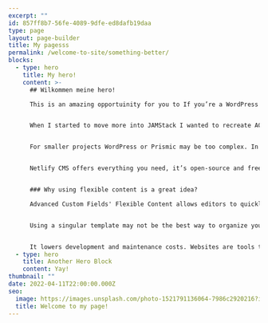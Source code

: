 ```yaml
---
excerpt: ""
id: 857ff8b7-56fe-4089-9dfe-ed8dafb19daa
type: page
layout: page-builder
title: My pagesss
permalink: /welcome-to-site/something-better/
blocks:
  - type: hero
    title: My hero!
    content: >-
      ## Wilkommen meine hero!

      This is an amazing opportuinity for you to If you’re a WordPress developer then you must have heard about a plugin called Advanced Custom Fields and a Flexible Content field that allows editors to generate new pages easily.


      When I started to move more into JAMStack I wanted to recreate ACF’s Flexible Content field in Gatsby. It's possible to use WordPress as a headless CMS and some headless CMS have implemented some sort of an alternative. Prismic has Slices (unfortunately you can’t create multiple repeatable fields within fields).


      For smaller projects WordPress or Prismic may be too complex. In such cases, I usually go with my favorite flat-file CMS - Netlify CMS.


      Netlify CMS offers everything you need, it’s open-source and free to use. The only thing missing? Flexible Content field. Fortunately, with beta features - Manual Initialization and Variable Types for List fields we can easily create a solution that copies ACF's Flexible Content.


      ### Why using flexible content is a great idea?

      Advanced Custom Fields' Flexible Content allows editors to quickly make significant changes without engaging developers. Creating new pages is a breeze, and optimizing for conversions is easier.


      Using a singular template may not be the best way to organize your content, especially if you want to quickly test new changes. That's why component-based, modular design gives you much more flexibility.


      It lowers development and maintenance costs. Websites are tools that have to generate business value. The better system you build the longer it’ll last without any code changes.
  - type: hero
    title: Another Hero Block
    content: Yay!
thumbnail: ""
date: 2022-04-11T22:00:00.000Z
seo:
  image: https://images.unsplash.com/photo-1521791136064-7986c2920216?ixlib=rb-1.2.1&ixid=MnwxMjA3fDB8MHxwaG90by1wYWdlfHx8fGVufDB8fHx8&auto=format&fit=crop&w=1469&q=80
  title: Welcome to my page!
---
```

